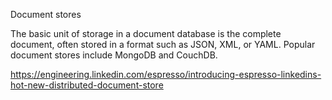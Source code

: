 Document stores

The basic unit of storage in a document database is the complete document, often stored in a format such as JSON, XML, or 
YAML. Popular document stores include MongoDB and CouchDB.


https://engineering.linkedin.com/espresso/introducing-espresso-linkedins-hot-new-distributed-document-store

